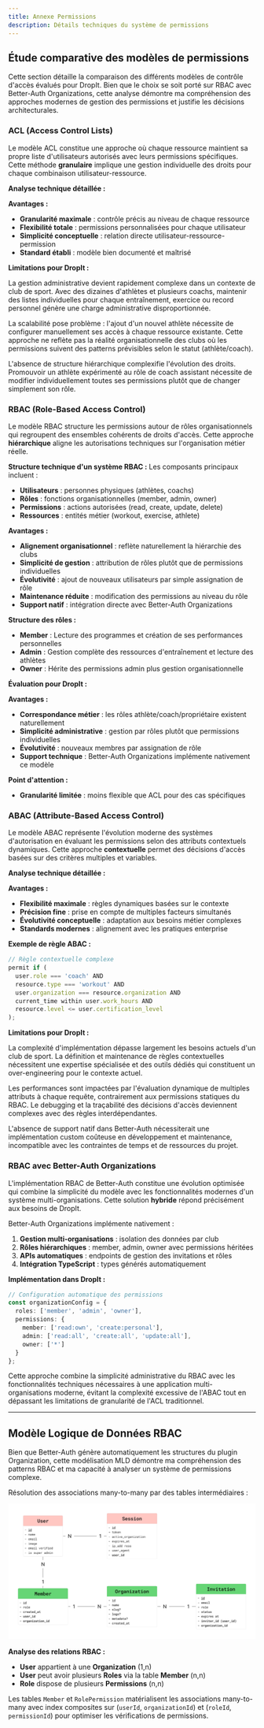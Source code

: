 ```yaml
---
title: Annexe Permissions
description: Détails techniques du système de permissions
---
```


## Étude comparative des modèles de permissions

Cette section détaille la comparaison des différents modèles de contrôle d'accès évalués pour DropIt. Bien que le choix se soit porté sur RBAC avec Better-Auth Organizations, cette analyse démontre ma compréhension des approches modernes de gestion des permissions et justifie les décisions architecturales.

### ACL (Access Control Lists)

Le modèle ACL constitue une approche où chaque ressource maintient sa propre liste d'utilisateurs autorisés avec leurs permissions spécifiques. Cette méthode **granulaire** implique une gestion individuelle des droits pour chaque combinaison utilisateur-ressource.

**Analyse technique détaillée :**

**Avantages :**
- **Granularité maximale** : contrôle précis au niveau de chaque ressource
- **Flexibilité totale** : permissions personnalisées pour chaque utilisateur
- **Simplicité conceptuelle** : relation directe utilisateur-ressource-permission
- **Standard établi** : modèle bien documenté et maîtrisé

**Limitations pour DropIt :**

La gestion administrative devient rapidement complexe dans un contexte de club de sport. Avec des dizaines d'athlètes et plusieurs coachs, maintenir des listes individuelles pour chaque entraînement, exercice ou record personnel génère une charge administrative disproportionnée.

La scalabilité pose problème : l'ajout d'un nouvel athlète nécessite de configurer manuellement ses accès à chaque ressource existante. Cette approche ne reflète pas la réalité organisationnelle des clubs où les permissions suivent des patterns prévisibles selon le statut (athlète/coach).

L'absence de structure hiérarchique complexifie l'évolution des droits. Promouvoir un athlète expérimenté au rôle de coach assistant nécessite de modifier individuellement toutes ses permissions plutôt que de changer simplement son rôle.

### RBAC (Role-Based Access Control)

Le modèle RBAC structure les permissions autour de rôles organisationnels qui regroupent des ensembles cohérents de droits d'accès. Cette approche **hiérarchique** aligne les autorisations techniques sur l'organisation métier réelle.

**Structure technique d'un système RBAC :**
Les composants principaux incluent :
- **Utilisateurs** : personnes physiques (athlètes, coachs)
- **Rôles** : fonctions organisationnelles (member, admin, owner)
- **Permissions** : actions autorisées (read, create, update, delete)
- **Ressources** : entités métier (workout, exercise, athlete)


**Avantages :**
- **Alignement organisationnel** : reflète naturellement la hiérarchie des clubs
- **Simplicité de gestion** : attribution de rôles plutôt que de permissions individuelles
- **Évolutivité** : ajout de nouveaux utilisateurs par simple assignation de rôle
- **Maintenance réduite** : modification des permissions au niveau du rôle
- **Support natif** : intégration directe avec Better-Auth Organizations

**Structure des rôles :**
- **Member** : Lecture des programmes et création de ses performances personnelles
- **Admin** : Gestion complète des ressources d'entraînement et lecture des athlètes  
- **Owner** : Hérite des permissions admin plus gestion organisationnelle

**Évaluation pour DropIt :**

**Avantages :**
- **Correspondance métier** : les rôles athlète/coach/propriétaire existent naturellement
- **Simplicité administrative** : gestion par rôles plutôt que permissions individuelles
- **Évolutivité** : nouveaux membres par assignation de rôle
- **Support technique** : Better-Auth Organizations implémente nativement ce modèle

**Point d'attention :**
- **Granularité limitée** : moins flexible que ACL pour des cas spécifiques

### ABAC (Attribute-Based Access Control)

Le modèle ABAC représente l'évolution moderne des systèmes d'autorisation en évaluant les permissions selon des attributs contextuels dynamiques. Cette approche **contextuelle** permet des décisions d'accès basées sur des critères multiples et variables.

**Analyse technique détaillée :**

**Avantages :**
- **Flexibilité maximale** : règles dynamiques basées sur le contexte
- **Précision fine** : prise en compte de multiples facteurs simultanés
- **Évolutivité conceptuelle** : adaptation aux besoins métier complexes
- **Standards modernes** : alignement avec les pratiques enterprise

**Exemple de règle ABAC :**
```javascript
// Règle contextuelle complexe
permit if (
  user.role === 'coach' AND
  resource.type === 'workout' AND
  user.organization === resource.organization AND
  current_time within user.work_hours AND
  resource.level <= user.certification_level
);
```

**Limitations pour DropIt :**

La complexité d'implémentation dépasse largement les besoins actuels d'un club de sport. La définition et maintenance de règles contextuelles nécessitent une expertise spécialisée et des outils dédiés qui constituent un over-engineering pour le contexte actuel.

Les performances sont impactées par l'évaluation dynamique de multiples attributs à chaque requête, contrairement aux permissions statiques du RBAC. Le debugging et la traçabilité des décisions d'accès deviennent complexes avec des règles interdépendantes.

L'absence de support natif dans Better-Auth nécessiterait une implémentation custom coûteuse en développement et maintenance, incompatible avec les contraintes de temps et de ressources du projet.

### RBAC avec Better-Auth Organizations

L'implémentation RBAC de Better-Auth constitue une évolution optimisée qui combine la simplicité du modèle avec les fonctionnalités modernes d'un système multi-organisations. Cette solution **hybride** répond précisément aux besoins de DropIt.

Better-Auth Organizations implémente nativement :
1. **Gestion multi-organisations** : isolation des données par club
2. **Rôles hiérarchiques** : member, admin, owner avec permissions héritées
3. **APIs automatiques** : endpoints de gestion des invitations et rôles
4. **Intégration TypeScript** : types générés automatiquement

**Implémentation dans DropIt :**

```typescript
// Configuration automatique des permissions
const organizationConfig = {
  roles: ['member', 'admin', 'owner'],
  permissions: {
    member: ['read:own', 'create:personal'],
    admin: ['read:all', 'create:all', 'update:all'],
    owner: ['*']
  }
};
```

Cette approche combine la simplicité administrative du RBAC avec les fonctionnalités techniques nécessaires à une application multi-organisations moderne, évitant la complexité excessive de l'ABAC tout en dépassant les limitations de granularité de l'ACL traditionnel.

---

## Modèle Logique de Données RBAC

Bien que Better-Auth génère automatiquement les structures du plugin Organization, cette modélisation MLD démontre ma compréhension des patterns RBAC et ma capacité à analyser un système de permissions complexe.

Résolution des associations many-to-many par des tables intermédiaires :

![Modèle Logique de Données](../../../assets/mld-autorization.png)

**Analyse des relations RBAC :**
- **User** appartient à une **Organization** (1,n)
- **User** peut avoir plusieurs **Roles** via la table **Member** (n,n)
- **Role** dispose de plusieurs **Permissions** (n,n)

Les tables `Member` et `RolePermission` matérialisent les associations many-to-many avec index composites sur (`userId`, `organizationId`) et (`roleId`, `permissionId`) pour optimiser les vérifications de permissions.
